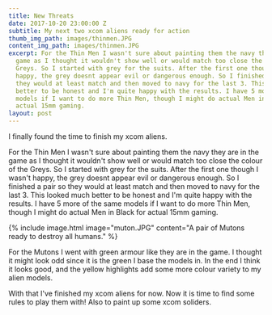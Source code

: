 ```yaml
---
title: New Threats
date: 2017-10-20 23:00:00 Z
subtitle: My next two xcom aliens ready for action
thumb_img_path: images/thinmen.JPG
content_img_path: images/thinmen.JPG
excerpt: For the Thin Men I wasn't sure about painting them the navy they are in the
  game as I thought it wouldn't show well or would match too close the colour of the
  Greys. So I started with grey for the suits. After the first one though I wasn't
  happy, the grey doesnt appear evil or dangerous enough. So I finished a pair so
  they would at least match and then moved to navy for the last 3. This looked much
  better to be honest and I'm quite happy with the results. I have 5 more of the same
  models if I want to do more Thin Men, though I might do actual Men in Black for
  actual 15mm gaming.
layout: post
---
```


I finally found the time to finish my xcom aliens.

For the Thin Men I wasn't sure about painting them the navy they are in the game as I thought it wouldn't show well or would match too close the colour of the Greys. So I started with grey for the suits. After the first one though I wasn't happy, the grey doesnt appear evil or dangerous enough. So I finished a pair so they would at least match and then moved to navy for the last 3. This looked much better to be honest and I'm quite happy with the results. I have 5 more of the same models if I want to do more Thin Men, though I might do actual Men in Black for actual 15mm gaming.

{% include image.html image="muton.JPG" content="A pair of Mutons ready to destroy all humans." %}

For the Mutons I went with green armour like they are in the game. I thought it might look odd since it is the green I base the models in. In the end I think it looks good, and the yellow highlights add some more colour variety to my alien models.

With that I've finished my xcom aliens for now. Now it is time to find some rules to play them with! Also to paint up some xcom soliders.
